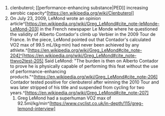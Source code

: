 1. clenbuterol; [[performance-enhancing substance|PED]] increasing aerobic capacity^[https://en.wikipedia.org/wiki/Clenbuterol]
2. On July 23, 2009, LeMond wrote an opinion article^[https://en.wikipedia.org/wiki/Greg_LeMond#cite_note-leMonde-LeMond-203] in the French newspaper Le Monde where he questioned the validity of Alberto Contador's climb up Verbier in the 2009 Tour de France. In the piece, LeMond pointed out that Contador's calculated VO2 max of 99.5 mL/(kg·min) had never been achieved by any athlete.^[https://en.wikipedia.org/wiki/Greg_LeMond#cite_note-204]^[https://en.wikipedia.org/wiki/Greg_LeMond#cite_note-ttwvo2test-205] Said LeMond: "The burden is then on Alberto Contador to prove he is physically capable of performing this feat without the use of performance-enhancing products."^[https://en.wikipedia.org/wiki/Greg_LeMond#cite_note-206] Contador tested positive for clenbuterol after winning the 2010 Tour and was later stripped of his title and suspended from cycling for two years.^[https://en.wikipedia.org/wiki/Greg_LeMond#cite_note-207]
	1. Greg LeMond had a superhuman VO2 max of 92.5ml/kg/min^[https://www.cyclist.co.uk/in-depth/115/greg-lemond-interview]